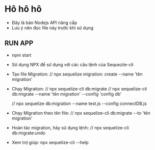 # Hô hô hô

- Đây là bản Nodejs API nâng cấp
- Lưu ý nên đọc file này trước khi sử dụng

## RUN APP

- npm start

- Sử dụng NPX để sử dụng với các câu lệnh của Sequezile-cli

- Tạo file Migration:
  // npx sequelize migration: create --name 'tên migration'

- Chạy Migration:
  // npx sequelize-cli db:migrate
  // npx sequelize-cli db:migrate --name 'tên migration' --config 'config db'

  // npx sequelize db:migration --name test.js --config connectDB.js

- Chạy Migration theo tên file:
  // npx sequelize-cli db:migrate --to 'tên migration'

- Hoàn tác migration, hãy sử dụng lệnh:
  // npx sequelize-cli db:migrate:undo

- Xem trợ giúp: npx sequelize-cli --help

<!-- Ở RUN DEV thì DB_HOST = localhost -->
